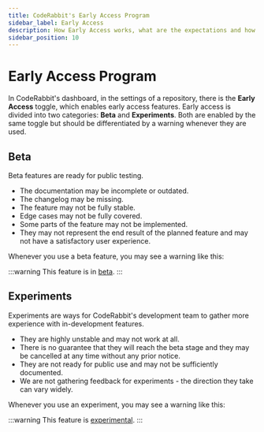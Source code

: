 ```yaml
---
title: CodeRabbit's Early Access Program
sidebar_label: Early Access
description: How Early Access works, what are the expectations and how to get started.
sidebar_position: 10
---
```


# Early Access Program

In CodeRabbit's dashboard, in the settings of a repository, there is the **Early Access** toggle, which enables early access features. Early access is divided into two categories: **Beta** and **Experiments**. Both are enabled by the same toggle but should be differentiated by a warning whenever they are used.

## Beta

Beta features are ready for public testing.

- The documentation may be incomplete or outdated.
- The changelog may be missing.
- The feature may not be fully stable.
- Edge cases may not be fully covered.
- Some parts of the feature may not be implemented.
- They may not represent the end result of the planned feature and may not have a satisfactory user experience.

Whenever you use a beta feature, you may see a warning like this:

:::warning
This feature is in [beta](/early-access#beta).
:::

## Experiments

Experiments are ways for CodeRabbit's development team to gather more experience with in-development features.

- They are highly unstable and may not work at all.
- There is no guarantee that they will reach the beta stage and they may be cancelled at any time without any prior notice.
- They are not ready for public use and may not be sufficiently documented.
- We are not gathering feedback for experiments - the direction they take can vary widely.

Whenever you use an experiment, you may see a warning like this:

:::warning
This feature is [experimental](/early-access#experiments).
:::
